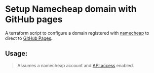 # Setup Namecheap domain with GitHub pages

A terraform script to configure a domain registered with [namecheap](https://namecheap.com) to direct to [GitHub Pages](https://pages.github.com/).

## Usage:

> Assumes a namecheap account and [API access](https://www.namecheap.com/support/api/intro/) enabled.


